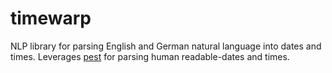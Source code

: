 # timewarp
NLP library for parsing English and German natural language into dates and times. 
Leverages [pest](https://pest.rs) for parsing human readable-dates and times.

